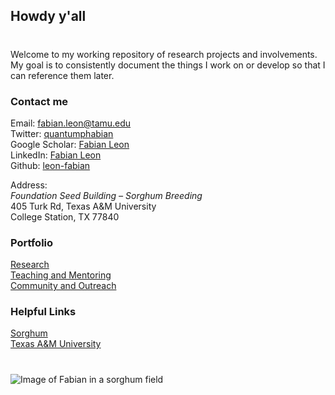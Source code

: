 ## Howdy y'all
#
Welcome to my working repository of research projects and involvements. My goal is to consistently document the things I work on or develop so that I can reference them later.



### Contact me

Email:  fabian.leon@tamu.edu  
Twitter: [quantumphabian](https://twitter.com/QuantumPhabian)  
Google Scholar: [Fabian Leon](https://scholar.google.com/citations?user=RCa1vLoAAAAJ&hl=en)  
LinkedIn: [Fabian Leon](https://www.linkedin.com/in/fabian-leon-019a44111/)   
Github: [leon-fabian](https://github.com/leon-fabian)

Address:  
*Foundation Seed Building – Sorghum Breeding*   
405 Turk Rd, Texas A&M University  
College Station, TX 77840

### Portfolio

[Research](Research.md)  
[Teaching and Mentoring](Mentoring.md)  
[Community and Outreach](Outreach.md) 


### Helpful Links 
[Sorghum](https://www.sorghumcheckoff.com/sorghum-101/)  
[Texas A&M University](https://www.tamu.edu/)  

# 
![Image of Fabian in a sorghum field](sorghumportrait.JPG)


